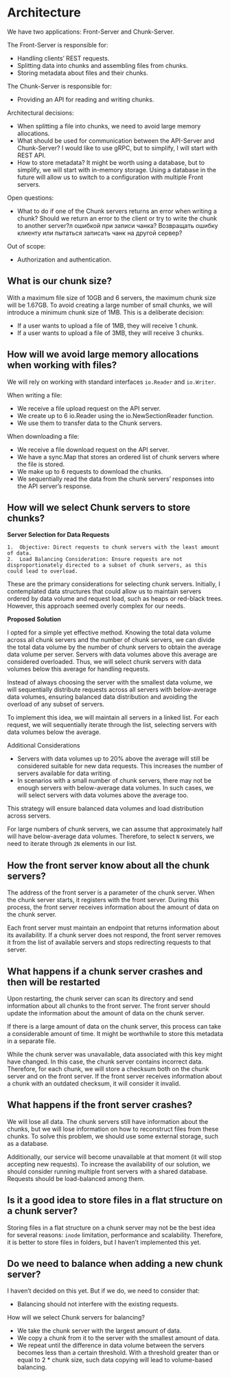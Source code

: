 # Architecture

We have two applications: Front-Server and Chunk-Server.

The Front-Server is responsible for:

- Handling clients’ REST requests.
- Splitting data into chunks and assembling files from chunks.
- Storing metadata about files and their chunks.

The Chunk-Server is responsible for:

- Providing an API for reading and writing chunks.

Architectural decisions:

- When splitting a file into chunks, we need to avoid large memory allocations.
- What should be used for communication between the API-Server and Chunk-Server? I would like to use gRPC, but to simplify, I will start with REST API.
- How to store metadata? It might be worth using a database, but to simplify, we will start with in-memory storage. Using a database in the future will allow us to switch to a configuration with multiple Front servers.

Open questions:

- What to do if one of the Chunk servers returns an error when writing a chunk? Should we return an error to the client or try to write the chunk to another server?л ошибкой при записи чанка? Возвращать ошибку клиенту или пытаться записать чанк на другой сервер?

Out of scope:

- Authorization and authentication.

## What is our chunk size?

With a maximum file size of 10GB and 6 servers, the maximum chunk size will be 1.67GB. To avoid creating a large number of small chunks, we will introduce a minimum chunk size of 1MB. This is a deliberate decision:

- If a user wants to upload a file of 1MB, they will receive 1 chunk.
- If a user wants to upload a file of 3MB, they will receive 3 chunks.

## How will we avoid large memory allocations when working with files?

We will rely on working with standard interfaces `io.Reader` and `io.Writer`.

When writing a file:

- We receive a file upload request on the API server.
- We create up to 6 io.Reader using the io.NewSectionReader function. 
- We use them to transfer data to the Chunk servers.

When downloading a file:

- We receive a file download request on the API server.
- We have a sync.Map that stores an ordered list of chunk servers where the file is stored.
- We make up to 6 requests to download the chunks.
- We sequentially read the data from the chunk servers’ responses into the API server’s response.

## How will we select Chunk servers to store chunks?

**Server Selection for Data Requests**

	1.	Objective: Direct requests to chunk servers with the least amount of data.
	2.	Load Balancing Consideration: Ensure requests are not disproportionately directed to a subset of chunk servers, as this could lead to overload.

These are the primary considerations for selecting chunk servers. Initially, I contemplated data structures that could allow us to maintain servers ordered by data volume and request load, such as heaps or red-black trees. However, this approach seemed overly complex for our needs.

**Proposed Solution**

I opted for a simple yet effective method. Knowing the total data volume across all chunk servers and the number of chunk servers, we can divide the total data volume by the number of chunk servers to obtain the average data volume per server. Servers with data volumes above this average are considered overloaded. Thus, we will select chunk servers with data volumes below this average for handling requests.

Instead of always choosing the server with the smallest data volume, we will sequentially distribute requests across all servers with below-average data volumes, ensuring balanced data distribution and avoiding the overload of any subset of servers.

To implement this idea, we will maintain all servers in a linked list. For each request, we will sequentially iterate through the list, selecting servers with data volumes below the average.

Additional Considerations

- Servers with data volumes up to 20% above the average will still be considered suitable for new data requests. This increases the number of servers available for data writing.
- In scenarios with a small number of chunk servers, there may not be enough servers with below-average data volumes. In such cases, we will select servers with data volumes above the average too.

This strategy will ensure balanced data volumes and load distribution across servers.

For large numbers of chunk servers, we can assume that approximately half will have below-average data volumes. Therefore, to select `N` servers, we need to iterate through `2N` elements in our list.

## How the front server know about all the chunk servers?

The address of the front server is a parameter of the chunk server. When the chunk server starts, it registers with the front server. During this process, the front server receives information about the amount of data on the chunk server.

Each front server must maintain an endpoint that returns information about its availability. If a chunk server does not respond, the front server removes it from the list of available servers and stops redirecting requests to that server.

## What happens if a chunk server crashes and then will be restarted

Upon restarting, the chunk server can scan its directory and send information about all chunks to the front server. The front server should update the information about the amount of data on the chunk server.

If there is a large amount of data on the chunk server, this process can take a considerable amount of time. It might be worthwhile to store this metadata in a separate file.

While the chunk server was unavailable, data associated with this key might have changed. In this case, the chunk server contains incorrect data. Therefore, for each chunk, we will store a checksum both on the chunk server and on the front server. If the front server receives information about a chunk with an outdated checksum, it will consider it invalid.

## What happens if the front server crashes?

We will lose all data. The chunk servers still have information about the chunks, but we will lose information on how to reconstruct files from these chunks. To solve this problem, we should use some external storage, such as a database.

Additionally, our service will become unavailable at that moment (it will stop accepting new requests). To increase the availability of our solution, we should consider running multiple front servers with a shared database. Requests should be load-balanced among them.

## Is it a good idea to store files in a flat structure on a chunk server?

Storing files in a flat structure on a chunk server may not be the best idea for several reasons: `inode` limitation, performance and scalability. Therefore, it is better to store files in folders, but I haven’t implemented this yet.

## Do we need to balance when adding a new chunk server?

I haven’t decided on this yet. But if we do, we need to consider that:

- Balancing should not interfere with the existing requests.

How will we select Chunk servers for balancing?

- We take the chunk server with the largest amount of data.
- We copy a chunk from it to the server with the smallest amount of data.
- We repeat until the difference in data volume between the servers becomes less than a certain threshold. With a threshold greater than or equal to 2 * chunk size, such data copying will lead to volume-based balancing.